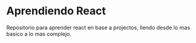 # Aprendiendo React
Repositorio para aprender react en base a projectos, llendo desde lo mas basico a lo mas complejo.